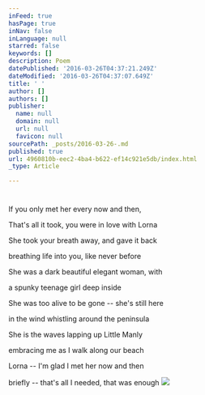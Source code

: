 ```yaml
---
inFeed: true
hasPage: true
inNav: false
inLanguage: null
starred: false
keywords: []
description: Poem
datePublished: '2016-03-26T04:37:21.249Z'
dateModified: '2016-03-26T04:37:07.649Z'
title: ' '
author: []
authors: []
publisher:
  name: null
  domain: null
  url: null
  favicon: null
sourcePath: _posts/2016-03-26-.md
published: true
url: 4960810b-eec2-4ba4-b622-ef14c921e5db/index.html
_type: Article

---
```

# 

If you only met her every now and then,

That's all it took, you were in love with Lorna

She took your breath away, and gave it back

breathing life into you, like never before

She was a dark beautiful elegant woman, with

a spunky teenage girl deep inside 

She was too alive to be gone -- she's still here 

in the wind whistling around the peninsula

She is the waves lapping up Little Manly

embracing me as I walk along our beach 

Lorna -- I'm glad I met her now and then

briefly -- that's all I needed, that was enough
![](https://the-grid-user-content.s3-us-west-2.amazonaws.com/8ffb462b-ed87-4b2e-bd55-b7485066579c.jpg)